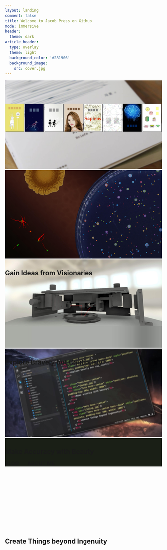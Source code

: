 ```yaml
---
layout: landing
comment: false
title: Welcome to Jacob Press on Github
mode: immersive
header:
  theme: dark
article_header:
  type: overlay
  theme: light
  background_color: '#281906'
  background_image:
    src: cover.jpg
---
```


<div class="hero hero--center">
  <img src="\assets\images\Reading.jpg"/>
  <div class="hero hero--center" style="position: absolute; padding-top: 30%; width: 100%">
  <h2>Gain Ideas from Visionaries</h2>
  </div>
</div>

<div class="hero hero--center">
  <img src="\assets\images\Research.jpg"/>
  <div class="hero hero--center hero--dark" style="position: absolute; padding-top: 30%; width: 100%">
    <h2>Explore Bravely but Cautiously</h2>
  </div>
</div>

<div class="hero hero--center">
  <img src="\assets\images\Design.jpg"/>
  <div class="hero hero--center" style="position: absolute; padding-top: 30%; width: 100%">
    <h2>Make Accuracy with Beauty</h2>
  </div>
</div>

<div class="hero hero--center">
  <img src="\assets\images\Coding.jpg"/>
  <div class="hero hero--center hero--dark" style="position: absolute; padding-top: 30%; width: 100%">
    <h2>Create Things beyond Ingenuity</h2>
  </div>
</div>

<div class="hero hero--center" style="background-color: #1A1F16;">
  <div class="hero__content" style="padding-top: 3rem; padding-bottom: 0rem;">
    <h3><a class="button button--success button--pill button--lg" href="/blog/index.html"><i class="fas fa-book-open"></i> BLOG</a> &nbsp;&nbsp;&nbsp;&nbsp;&nbsp; <a class="button button--primary button--pill button--lg" href="/about.html"><i class="fas fa-address-card"></i> ABOUT ME</a></h3>
  </div>
</div>
